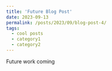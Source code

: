 ```yaml
---
title: 'Future Blog Post'
date: 2023-09-13
permalink: /posts/2023/09/blog-post-4/
tags:
  - cool posts
  - category1
  - category2
---
```


Future work coming
